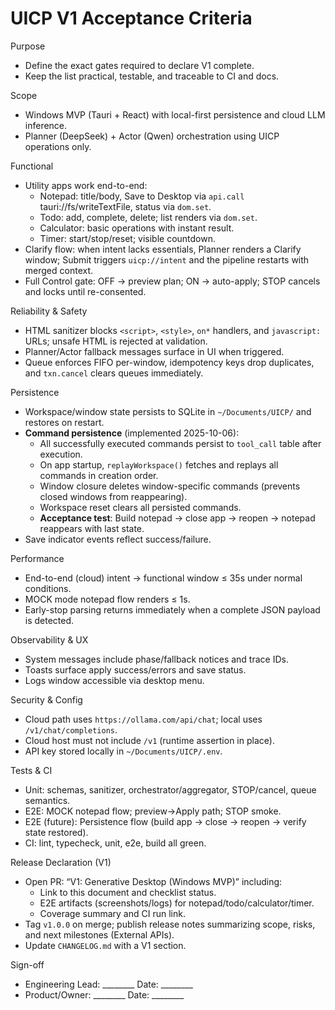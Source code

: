 # UICP V1 Acceptance Criteria

Purpose
- Define the exact gates required to declare V1 complete.
- Keep the list practical, testable, and traceable to CI and docs.

Scope
- Windows MVP (Tauri + React) with local-first persistence and cloud LLM inference.
- Planner (DeepSeek) + Actor (Qwen) orchestration using UICP operations only.

Functional
- Utility apps work end-to-end:
  - Notepad: title/body, Save to Desktop via `api.call` tauri://fs/writeTextFile, status via `dom.set`.
  - Todo: add, complete, delete; list renders via `dom.set`.
  - Calculator: basic operations with instant result.
  - Timer: start/stop/reset; visible countdown.
- Clarify flow: when intent lacks essentials, Planner renders a Clarify window; Submit triggers `uicp://intent` and the pipeline restarts with merged context.
- Full Control gate: OFF → preview plan; ON → auto-apply; STOP cancels and locks until re-consented.

Reliability & Safety
- HTML sanitizer blocks `<script>`, `<style>`, `on*` handlers, and `javascript:` URLs; unsafe HTML is rejected at validation.
- Planner/Actor fallback messages surface in UI when triggered.
- Queue enforces FIFO per-window, idempotency keys drop duplicates, and `txn.cancel` clears queues immediately.

Persistence
- Workspace/window state persists to SQLite in `~/Documents/UICP/` and restores on restart.
- **Command persistence** (implemented 2025-10-06):
  - All successfully executed commands persist to `tool_call` table after execution.
  - On app startup, `replayWorkspace()` fetches and replays all commands in creation order.
  - Window closure deletes window-specific commands (prevents closed windows from reappearing).
  - Workspace reset clears all persisted commands.
  - **Acceptance test**: Build notepad → close app → reopen → notepad reappears with last state.
- Save indicator events reflect success/failure.

Performance
- End-to-end (cloud) intent → functional window ≤ 35s under normal conditions.
- MOCK mode notepad flow renders ≤ 1s.
- Early-stop parsing returns immediately when a complete JSON payload is detected.

Observability & UX
- System messages include phase/fallback notices and trace IDs.
- Toasts surface apply success/errors and save status.
- Logs window accessible via desktop menu.

Security & Config
- Cloud path uses `https://ollama.com/api/chat`; local uses `/v1/chat/completions`.
- Cloud host must not include `/v1` (runtime assertion in place).
- API key stored locally in `~/Documents/UICP/.env`.

Tests & CI
- Unit: schemas, sanitizer, orchestrator/aggregator, STOP/cancel, queue semantics.
- E2E: MOCK notepad flow; preview→Apply path; STOP smoke.
- E2E (future): Persistence flow (build app → close → reopen → verify state restored).
- CI: lint, typecheck, unit, e2e, build all green.

Release Declaration (V1)
- Open PR: “V1: Generative Desktop (Windows MVP)” including:
  - Link to this document and checklist status.
  - E2E artifacts (screenshots/logs) for notepad/todo/calculator/timer.
  - Coverage summary and CI run link.
- Tag `v1.0.0` on merge; publish release notes summarizing scope, risks, and next milestones (External APIs).
- Update `CHANGELOG.md` with a V1 section.

Sign-off
- Engineering Lead: ________  Date: ________
- Product/Owner:   ________  Date: ________
